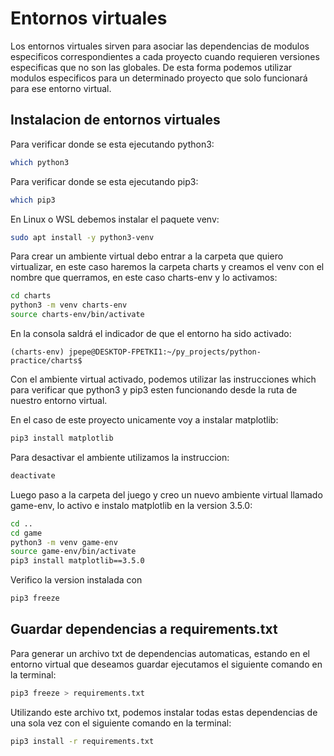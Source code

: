 # Entornos virtuales
Los entornos virtuales sirven para asociar las dependencias de modulos especificos correspondientes a cada proyecto cuando requieren versiones especificas que no son las globales. De esta forma podemos utilizar modulos especificos para un determinado proyecto que solo funcionará para ese entorno virtual.

## Instalacion de entornos virtuales
Para verificar donde se esta ejecutando python3:

```sh
which python3
```

Para verificar donde se esta ejecutando pip3:

```sh
which pip3
```

En Linux o WSL debemos instalar el paquete venv:

```sh
sudo apt install -y python3-venv
```

Para crear un ambiente virtual debo entrar a la carpeta que quiero virtualizar, en este caso haremos la carpeta charts y creamos el venv con el nombre que querramos, en este caso charts-env y lo activamos:

```sh
cd charts
python3 -m venv charts-env
source charts-env/bin/activate
```

En la consola saldrá el indicador de que el entorno ha sido activado:

```
(charts-env) jpepe@DESKTOP-FPETKI1:~/py_projects/python-practice/charts$
```

Con el ambiente virtual activado, podemos utilizar las instrucciones which para verificar que python3 y pip3 esten funcionando desde la ruta de nuestro entorno virtual.

En el caso de este proyecto unicamente voy a instalar matplotlib:

```sh
pip3 install matplotlib
```

Para desactivar el ambiente utilizamos la instruccion:

```sh
deactivate
```

Luego paso a la carpeta del juego y creo un nuevo ambiente virtual llamado game-env, lo activo e instalo matplotlib en la version 3.5.0:

```sh
cd ..
cd game
python3 -m venv game-env
source game-env/bin/activate
pip3 install matplotlib==3.5.0
```

Verifico la version instalada con 

```sh
pip3 freeze
```

## Guardar dependencias a requirements.txt
Para generar un archivo txt de dependencias automaticas, estando en el entorno virtual que deseamos guardar ejecutamos el siguiente comando en la terminal:

```sh
pip3 freeze > requirements.txt
```

Utilizando este archivo txt, podemos instalar todas estas dependencias de una sola vez con el siguiente comando en la terminal:

```sh
pip3 install -r requirements.txt
```